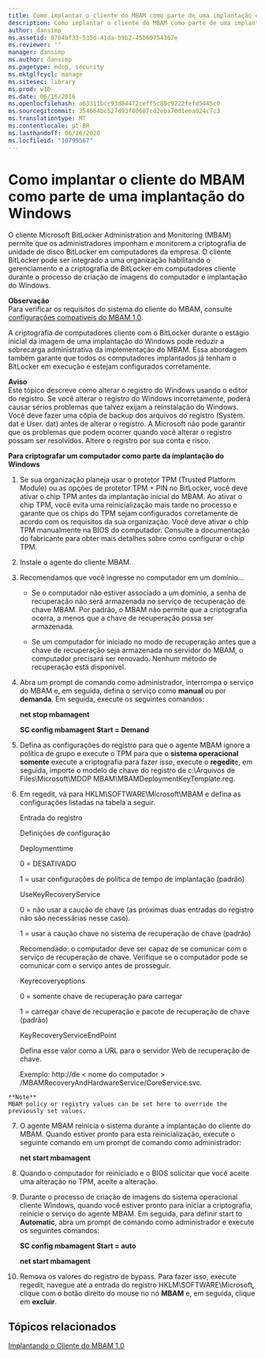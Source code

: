 ```yaml
---
title: Como implantar o cliente do MBAM como parte de uma implantação do Windows
description: Como implantar o cliente do MBAM como parte de uma implantação do Windows
author: dansimp
ms.assetid: 8704bf33-535d-41da-b9b2-45b60754367e
ms.reviewer: ''
manager: dansimp
ms.author: dansimp
ms.pagetype: mdop, security
ms.mktglfcycl: manage
ms.sitesec: library
ms.prod: w10
ms.date: 06/16/2016
ms.openlocfilehash: a63311bcc93d84472ceff5c80c9222fefd5445c0
ms.sourcegitcommit: 354664bc527d93f80687cd2eba70d1eea024c7c3
ms.translationtype: MT
ms.contentlocale: pt-BR
ms.lasthandoff: 06/26/2020
ms.locfileid: "10799567"
---
```

# Como implantar o cliente do MBAM como parte de uma implantação do Windows


O cliente Microsoft BitLocker Administration and Monitoring (MBAM) permite que os administradores imponham e monitorem a criptografia de unidade de disco BitLocker em computadores da empresa. O cliente BitLocker pode ser integrado a uma organização habilitando o gerenciamento e a criptografia de BitLocker em computadores cliente durante o processo de criação de imagens do computador e implantação do Windows.

**Observação**  
Para verificar os requisitos do sistema do cliente do MBAM, consulte [configurações compatíveis do MBAM 1,0](mbam-10-supported-configurations.md).



A criptografia de computadores cliente com o BitLocker durante o estágio inicial da imagem de uma implantação do Windows pode reduzir a sobrecarga administrativa da implementação do MBAM. Essa abordagem também garante que todos os computadores implantados já tenham o BitLocker em execução e estejam configurados corretamente.

**Aviso**  
Este tópico descreve como alterar o registro do Windows usando o editor do registro. Se você alterar o registro do Windows incorretamente, poderá causar sérios problemas que talvez exijam a reinstalação do Windows. Você deve fazer uma cópia de backup dos arquivos do registro (System. dat e User. dat) antes de alterar o registro. A Microsoft não pode garantir que os problemas que podem ocorrer quando você alterar o registro possam ser resolvidos. Altere o registro por sua conta e risco.



**Para criptografar um computador como parte da implantação do Windows**

1.  Se sua organização planeja usar o protetor TPM (Trusted Platform Module) ou as opções de protetor TPM + PIN no BitLocker, você deve ativar o chip TPM antes da implantação inicial do MBAM. Ao ativar o chip TPM, você evita uma reinicialização mais tarde no processo e garante que os chips do TPM sejam configurados corretamente de acordo com os requisitos da sua organização. Você deve ativar o chip TPM manualmente na BIOS do computador. Consulte a documentação do fabricante para obter mais detalhes sobre como configurar o chip TPM.

2.  Instale o agente do cliente MBAM.

3.  Recomendamos que você ingresse no computador em um domínio...

    -   Se o computador não estiver associado a um domínio, a senha de recuperação não será armazenada no serviço de recuperação de chave MBAM. Por padrão, o MBAM não permite que a criptografia ocorra, a menos que a chave de recuperação possa ser armazenada.

    -   Se um computador for iniciado no modo de recuperação antes que a chave de recuperação seja armazenada no servidor do MBAM, o computador precisará ser renovado. Nenhum método de recuperação está disponível.

4.  Abra um prompt de comando como administrador, interrompa o serviço do MBAM e, em seguida, defina o serviço como **manual** ou por **demanda**. Em seguida, execute os seguintes comandos:

    **net stop mbamagent**

    **SC config mbamagent Start = Demand**

5.  Defina as configurações do registro para que o agente MBAM ignore a política de grupo e execute o TPM para que o **sistema operacional somente** execute a criptografia para fazer isso, execute o **regedit**e, em seguida, importe o modelo de chave do registro de c:\\Arquivos de Files\\Microsoft\\MDOP MBAM\\MBAMDeploymentKeyTemplate.reg.

6.  Em regedit, vá para HKLM\\SOFTWARE\\Microsoft\\MBAM e defina as configurações listadas na tabela a seguir.

    Entrada do registro

    Definições de configuração

    Deploymenttime

    0 = DESATIVADO

    1 = usar configurações de política de tempo de implantação (padrão)

    UseKeyRecoveryService

    0 = não usar a caução de chave (as próximas duas entradas do registro não são necessárias nesse caso).

    1 = usar a caução chave no sistema de recuperação de chave (padrão)

    Recomendado: o computador deve ser capaz de se comunicar com o serviço de recuperação de chave. Verifique se o computador pode se comunicar com o serviço antes de prosseguir.

    Keyrecoveryoptions

    0 = somente chave de recuperação para carregar

    1 = carregar chave de recuperação e pacote de recuperação de chave (padrão)

    KeyRecoveryServiceEndPoint

    Defina esse valor como a URL para o servidor Web de recuperação de chave.

    Exemplo: http://de &lt; nome do computador &gt; /MBAMRecoveryAndHardwareService/CoreService.svc.



~~~
**Note**  
MBAM policy or registry values can be set here to override the previously set values.
~~~



7. O agente MBAM reinicia o sistema durante a implantação do cliente do MBAM. Quando estiver pronto para esta reinicialização, execute o seguinte comando em um prompt de comando como administrador:

   **net start mbamagent**

8. Quando o computador for reiniciado e o BIOS solicitar que você aceite uma alteração no TPM, aceite a alteração.

9. Durante o processo de criação de imagens do sistema operacional cliente Windows, quando você estiver pronto para iniciar a criptografia, reinicie o serviço do agente MBAM. Em seguida, para definir start to **Automatic**, abra um prompt de comando como administrador e execute os seguintes comandos:

   **SC config mbamagent Start = auto**

   **net start mbamagent**

10. Remova os valores do registro de bypass. Para fazer isso, execute regedit, navegue até a entrada do registro HKLM\\SOFTWARE\\Microsoft, clique com o botão direito do mouse no nó **MBAM** e, em seguida, clique em **excluir**.

## Tópicos relacionados


[Implantando o Cliente do MBAM 1.0](deploying-the-mbam-10-client.md)









